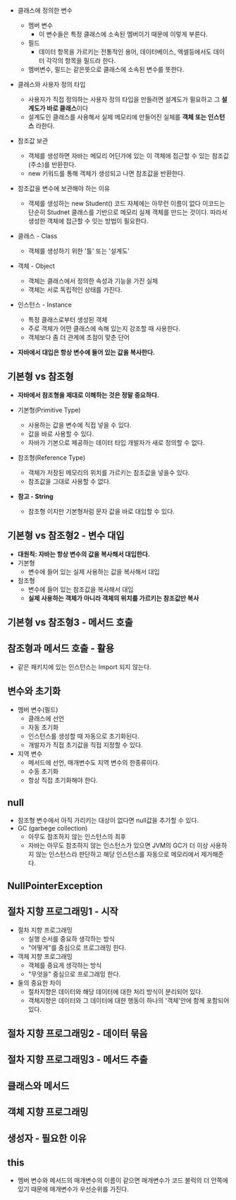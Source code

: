 - 클래스에 정의한 변수
	- 멤버 변수
		- 이 변수들은 특정 클래스에 소속된 멤버이기 때문에 이렇게 부른다.
	- 필드
		- 데이터 항목을 가르키는 전통적인 용어, 데이터베이스, 엑셀등에서도 데이터 각각의 항목을 필드라 한다.
	- 멤버변수, 필드는 같은뜻으로 클래스에 소속된 변수를 뜻한다.

- 클래스와 사용자 정의 타입
	- 사용자가 직접 정의하는 사용자 정의 타입을 만들려면 설계도가 필요하고 그 **설계도가 바로 클래스**이다
	- 설계도인 클래스를 사용해서 실제 메모리에 만들어진 실체를 **객체 또는 인스턴스** 라한다.

- 참조값 보관
	- 객체를 생성하면 자바는 메모리 어딘가에 있는 이 객체에 접근할 수 있는 참조값(주소)를 반환한다.
	- new 키워드를 통해 객체가 생성되고 나면 참조값을 반환한다.

- 참조값을 변수에 보관해야 하는 이유
	- 객체를 생성하는 new Student() 코드 자체에는 아무런 이름이 없다 이코드는 단순히 Studnet 클래스를 기반으로 메모리 실제 객체를 만드는 것이다. 따라서 생성한 객체에 접근할 수 잇는 방법이 필요한다.

- 클래스 - Class
	- 객체를 생성하기 위한 '틀' 또는 '설계도'
- 객체 - Object
	- 객체는 클래스에서 정의한 속성과 기능을 가진 실체
	- 객체는 서로 독립적인 상태를 가진다.
- 인스턴스 - Instance
	- 특정 클래스로부터 생성된 객체
	- 주로 객체가 어떤 클래스에 속해 있는지 강조할 때 사용한다.
	- 객체보다 좀 더 관계에 초점이 맞춘 단어

- **자바에서 대입은 항상 변수에 들어 있는 값을 복사한다.**

## 기본형 vs 참조형

- **자바에서 참조형을 제대로 이해하는 것은 정말 중요하다.**
- 기본형(Primitive Type)
	- 사용하는 값을 변수에 직접 넣을 수 있다.
	- 값을 바로 사용할 수 있다.
	- 자바가 기본으로 제공하는 데이터 타입 개발자가 새로 정의할 수 없다.
- 참조형(Reference Type)
	- 객체가 저장된 메모리의 위치를 가르키는 참조값을 넣을수 있다.
	- 참조값을 그대로 사용할 수 없다.

- **참고 - String**
	- 참조형 이지만 기본형처럼 문자 값을 바로 대입할 수 있다.

## 기본형 vs 참조형2 - 변수 대입
- **대원칙: 자바는 항상 변수의 값을 복사해서 대입한다.**
- 기본형
	- 변수에 들어 있는 실제 사용하는 값을 복사해서 대입
- 참조형
	- 변수에 들어 있는 참조값을 복사해서 대입
	- **실제 사용하는 객체가 아니라 객체의 위치를 가르키는 참조값만 복사**

## 기본형 vs 참조형3 - 메서드 호출

## 참조형과 메서드 호출 - 활용
- 같은 패키지에 있는 인스턴스는 Import 되지 않는다.

## 변수와 초기화
- 멤버 변수(필드)
	- 클래스에 선언
	- 자동 초기화
	- 인스턴스를 생성할 때 자동으로 초기화된다.
	- 개발자가 직접 초기값을 직접 지정할 수 있다.
- 지역 변수
	- 메서드에 선언, 매개변수도 지역 변수의 한종류이다.
	- 수동 초기화
	- 항상 직접 초기화해야 한다.

## null
- 참조형 변수에서 아직 가리키는 대상이 없다면 null값을 추가할 수 있다.
- GC (garbege collection)
	- 아무도 참조하지 않는 인스턴스의 최후
	- 자바는 아무도 참조하지 않는 인스턴스가 있으면 JVM의 GC가 더 이상 사용하지 않는 인스턴스라 판단하고 해당 인스턴스를 자동으로 메모리에서 제거해준다.

## NullPointerException

## 절차 지향 프로그래밍1 - 시작
- 절차 지향 프로그래밍
	- 실행 순서를 중요하 생각하는 방식
	- "어떻게"를 중심으로 프로그래밍 한다.
- 객체 지향 프로그래밍
	- 객체를 중요게 생각하는 방식
	- "무엇을" 중심으로 프로그래밍 한다.
- 둘의 중요한 차이
	- 절차지향은 데이터와 해당 데이터에 대한 처리 방식이 분리되어 있다.
	- 객체지향은 데이터와 그 데이터에 대한 행동이 하나의 '객체'안에 함께 포함되어 있다.

## 절차 지향 프로그래밍2 - 데이터 묶음

## 절차 지향 프로그래밍3 - 메서드 추출

## 클래스와 메서드

## 객체 지향 프로그래밍

## 생성자 - 필요한 이유

## this
- 멤버 변수와 메서드의 매개변수의 이름이 같으면 매개변수가 코드 블럭의 더 안쪽에 있기 때문에 매개변수가 우선순위를 가진다.